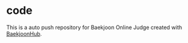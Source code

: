 # code
This is a auto push repository for Baekjoon Online Judge created with [BaekjoonHub](https://github.com/BaekjoonHub/BaekjoonHub).
